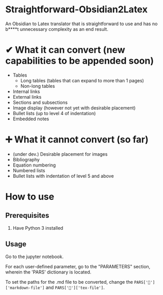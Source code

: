 # Straightforward-Obsidian2Latex
An Obsidian to Latex translator that is straightforward to use and has no b****t unnecessary complexity as an end result.

# ✔ What it can convert (new capabilities to be appended soon)

- Tables
  - Long tables (tables that can expand to more than 1 pages)
  - Non-long tables
- Internal links
- External links
- Sections and subsections
- Image display (however not yet with desirable placement)
- Bullet lists (up to level 4 of indentation)
- Embedded notes

# ➕ What it cannot convert (so far)

- (under dev.) Desirable placement for images
- Bibliography
- Equation numbering
- Numbered lists
- Bullet lists with indentation of level 5 and above

# How to use
## Prerequisites
1. Have Python 3 installed

## Usage
Go to the jupyter notebook. 

For each user-defined parameter, go to the "PARAMETERS" section, wherein the 'PARS' dictionary is located.

To set the paths for the .md file to be converted, change the `PARS['📂']['markdown-file']` and `PARS['📂']['tex-file']`.
